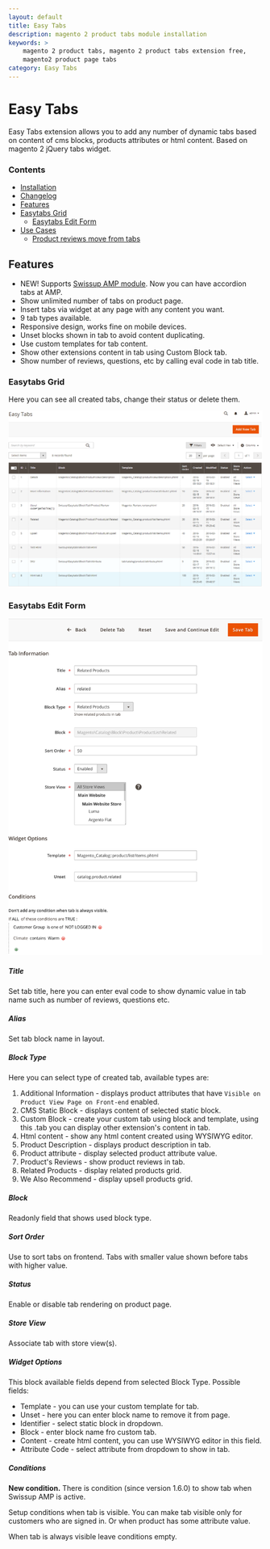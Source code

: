 ```yaml
---
layout: default
title: Easy Tabs
description: magento 2 product tabs module installation
keywords: >
    magento 2 product tabs, magento 2 product tabs extension free,
    magento2 product page tabs
category: Easy Tabs
---
```


# Easy Tabs

Easy Tabs extension allows you to add any number of dynamic tabs based on content of cms blocks, products attributes or html content. Based on magento 2 jQuery tabs widget.

### Contents

 -  [Installation](installation/)
 -  [Changelog](changelog/)
 -  [Features](#features)
 -  [Easytabs Grid](#easytabs-grid)
    - [Easytabs Edit Form](#easytabs-edit-form)
 -  [Use Cases](use-cases/)
     +  [Product reviews move from tabs](use-cases/#product-reviews-move-from-tabs)

## Features

 -  NEW! Supports [Swissup AMP module](../amp/). Now you can have accordion tabs at AMP.
 -  Show unlimited number of tabs on product page.
 -  Insert tabs via widget at any page with any content you want.
 -  9 tab types available.
 -  Responsive design, works fine on mobile devices.
 -  Unset blocks shown in tab to avoid content duplicating.
 -  Use custom templates for tab content.
 -  Show other extensions content in tab using Custom Block tab.
 -  Show number of reviews, questions, etc by calling eval code in tab title.

### Easytabs Grid

Here you can see all created tabs, change their status or delete them.

![Easytabs Grid](/images/m2/easytabs/easytabs-grid.png)

### Easytabs Edit Form

![Easytabs Edit Form](/images/m2/easytabs/edit-form.png)

##### Title

Set tab title, here you can enter eval code to show dynamic value in tab name such as number of reviews, questions etc.

##### Alias

Set tab block name in layout.

##### Block Type

Here you can select type of created tab, available types are:

1. Additional Information - displays product attributes that have `Visible on Product View Page on Front-end` enabled.
2. CMS Static Block - displays content of selected static block.
3. Custom Block - create your custom tab using block and template, using this .tab you can display other extension's content in tab.
4. Html content - show any html content created using WYSIWYG editor.
5. Product Description - displays product description in tab.
6. Product attribute - display selected product attribute value.
7. Product's Reviews - show product reviews in tab.
8. Related Products - display related products grid.
9. We Also Recommend - display upsell products grid.

##### Block

Readonly field that shows used block type.

##### Sort Order

Use to sort tabs on frontend. Tabs with smaller value shown before tabs with higher value.

##### Status

Enable or disable tab rendering on product page.

##### Store View

Associate tab with store view(s).

##### Widget Options

This block available fields depend from selected Block Type. Possible fields:

- Template - you can use your custom template for tab.
- Unset - here you can enter block name to remove it from page.
- Identifier - select static block in dropdown.
- Block - enter block name fro custom tab.
- Content - create html content, you can use WYSIWYG editor in this field.
- Attribute Code - select attribute from dropdown to show in tab.

##### Conditions

**New condition.** There is condition (since version 1.6.0) to show tab when Swissup AMP is active.

Setup conditions when tab is visible. You can make tab visible only for customers who are signed in. Or when product has some attribute value.

When tab is always visible leave conditions empty.
